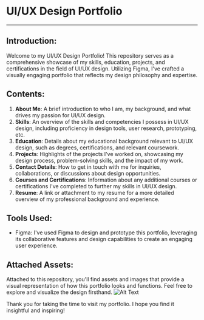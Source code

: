 # UI/UX Design Portfolio

---

## Introduction:
Welcome to my UI/UX Design Portfolio! This repository serves as a comprehensive showcase of my skills, education, projects, and certifications in the field of UI/UX design. Utilizing Figma, I've crafted a visually engaging portfolio that reflects my design philosophy and expertise.

## Contents:
1. **About Me**: A brief introduction to who I am, my background, and what drives my passion for UI/UX design.
2. **Skills**: An overview of the skills and competencies I possess in UI/UX design, including proficiency in design tools, user research, prototyping, etc.
3. **Education**: Details about my educational background relevant to UI/UX design, such as degrees, certifications, and relevant coursework.
4. **Projects**: Highlights of the projects I've worked on, showcasing my design process, problem-solving skills, and the impact of my work.
5. **Contact Details**: How to get in touch with me for inquiries, collaborations, or discussions about design opportunities.
6. **Courses and Certifications**: Information about any additional courses or certifications I've completed to further my skills in UI/UX design.
7. **Resume**: A link or attachment to my resume for a more detailed overview of my professional background and experience.

## Tools Used:
- Figma: I've used Figma to design and prototype this portfolio, leveraging its collaborative features and design capabilities to create an engaging user experience.

## Attached Assets:
Attached to this repository, you'll find assets and images that provide a visual representation of how this portfolio looks and functions. Feel free to explore and visualize the design firsthand.
![Alt Text]()


Thank you for taking the time to visit my portfolio. I hope you find it insightful and inspiring!
